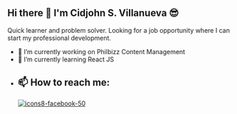 ## Hi there 👋 I'm Cidjohn S. Villanueva 😎

Quick learner and problem solver. Looking for a job opportunity where I can start my professional development.

- 🔭 I’m currently working on Philbizz Content Management
- 🌱 I’m currently learning React JS
- 📫 How to reach me:
    ---
    [![icons8-facebook-50](https://github.com/user-attachments/assets/feed3862-9731-47d3-97e2-a14e774d43f1)](https://www.facebook.com/cidjohn.villanueva)
